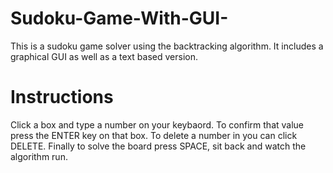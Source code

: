 # Sudoku-Game-With-GUI-
This is a sudoku game solver using the backtracking algorithm. It includes a graphical GUI as well as a text based version. 

# Instructions
Click a box and type a number on your keybaord. To confirm that value press the ENTER key on that box. To delete a number in you can click DELETE. Finally to solve the board press SPACE, sit back and watch the algorithm run.
